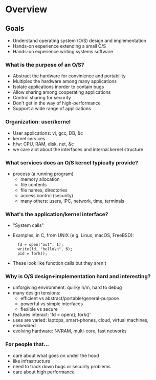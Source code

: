 # Overview

## Goals

- Understand operating system (O/S) design and implementation
- Hands-on experience extending a small O/S
- Hands-on experience writing systems software

### What is the purpose of an O/S?

- Abstract the hardware for convinience and portability
- Multiplex the hardware among many applications
- Isolate applications inorder to contain bugs
- Allow sharing among cooperating applications
- Control sharing for security
- Don't get in the way of high-performance
- Support a wide range of applications

### Organization: user/kernel

- User applications: vi, gcc, DB, &c
- kernel services
- h/w: CPU, RAM, disk, net, &c
- we care alot about the interfaces and internal kernel structure

### What services does an O/S kernel typically provide?

- process (a running program)
  - memory allocation
  - file contents
  - file names, directories
  - access control (security)
  - many others: users, IPC, network, time, terminals

### What's the application/kernel interface?

- "System calls"
- Examples, in C, from UNIX (e.g. Linux, macOS, FreeBSD):

        fd = open("out", 1);
        write(fd, "hello\n", 6);
        pid = fork();

- These look like function calls but they aren't

### Why is O/S design+implementation hard and interesting?

- unforgiving environment: quirky h/m, hard to debug
- many design tensions:
    - efficient vs abstract/portable/general-purpose
    - powerful vs simple interfaces
    - flexible vs secure
- features interact: 'fd = open(); fork()'
- uses are varied: laptops, smart-phones, cloud, virtual machines, embedded
- evolving hardware: NVRAM, multi-core, fast networks

### For people that...

- care about what goes on under the hood
- like infrastructure
- need to track down bugs or security problems
- care about high performance

